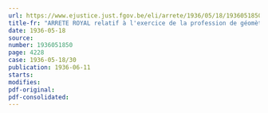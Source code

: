 ```yaml
---
url: https://www.ejustice.just.fgov.be/eli/arrete/1936/05/18/1936051850/justel
title-fr: "ARRETE ROYAL relatif à l'exercice de la profession de géomètre-expert immobilier"
date: 1936-05-18
source:
number: 1936051850
page: 4228
case: 1936-05-18/30
publication: 1936-06-11
starts:
modifies:
pdf-original:
pdf-consolidated:
---
```


